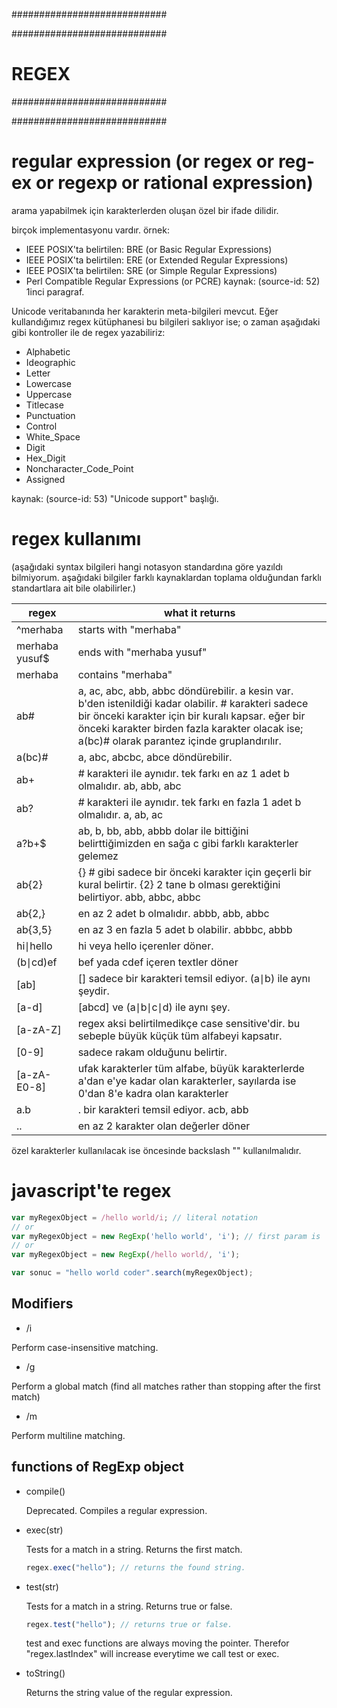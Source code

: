 ############################

############################
# REGEX
############################

############################


# regular expression (or regex or reg-ex or regexp or rational expression)

arama yapabilmek için karakterlerden oluşan özel bir ifade dilidir.

birçok implementasyonu vardır. örnek: 
- IEEE POSIX'ta belirtilen: BRE (or Basic Regular Expressions)
- IEEE POSIX'ta belirtilen: ERE (or Extended Regular Expressions)
- IEEE POSIX'ta belirtilen: SRE (or Simple Regular Expressions)
- Perl Compatible Regular Expressions (or PCRE) kaynak: (source-id: 52) 1inci paragraf.

Unicode veritabanında her karakterin meta-bilgileri mevcut. Eğer kullandığımız regex kütüphanesi bu bilgileri saklıyor ise; o zaman aşağıdaki gibi kontroller ile de regex yazabiliriz:

- Alphabetic
- Ideographic
- Letter
- Lowercase
- Uppercase
- Titlecase
- Punctuation
- Control
- White_Space
- Digit
- Hex_Digit
- Noncharacter_Code_Point
- Assigned 

kaynak: (source-id: 53) "Unicode support" başlığı.

# regex kullanımı

(aşağıdaki syntax bilgileri hangi notasyon standardına göre yazıldı bilmiyorum. aşağıdaki bilgiler farklı kaynaklardan toplama olduğundan farklı standartlara ait bile olabilirler.)

| regex          | what it returns                                                                                                                                                                                                                                            |
|----------------|------------------------------------------------------------------------------------------------------------------------------------------------------------------------------------------------------------------------------------------------------------|
| ^merhaba       | starts with "merhaba"                                                                                                                                                                                                                                      |
| merhaba yusuf$ | ends with "merhaba yusuf"                                                                                                                                                                                                                                  |
| merhaba        | contains "merhaba"                                                                                                                                                                                                                                         |
| ab#            | a, ac, abc, abb, abbc döndürebilir. a kesin var. b'den istenildiği kadar olabilir. # karakteri sadece bir önceki karakter için bir kuralı kapsar. eğer bir önceki karakter birden fazla karakter olacak ise; a(bc)# olarak parantez içinde gruplandırılır. |
| a(bc)#         | a, abc, abcbc, abce döndürebilir.                                                                                                                                                                                                                          |
| ab+            | # karakteri ile aynıdır. tek farkı en az 1 adet b olmalıdır. ab, abb, abc                                                                                                                                                                                  |
| ab?            | # karakteri ile aynıdır. tek farkı en fazla 1 adet b olmalıdır. a, ab, ac                                                                                                                                                                                  |
| a?b+$          | ab, b, bb, abb, abbb dolar ile bittiğini belirttiğimizden en sağa c gibi farklı karakterler gelemez                                                                                                                                                        |
| ab{2}          | {} # gibi sadece bir önceki karakter için geçerli bir kural belirtir. {2} 2 tane b olması gerektiğini belirtiyor. abb, abbc, abbc                                                                                                                          |
| ab{2,}         | en az 2 adet b olmalıdır. abbb, abb, abbc                                                                                                                                                                                                                  |
| ab{3,5}        | en az 3 en fazla 5 adet b olabilir. abbbc, abbb                                                                                                                                                                                                            |
| hi∣hello       | hi veya hello içerenler döner.                                                                                                                                                                                                                             |
| (b∣cd)ef       | bef yada cdef içeren textler döner                                                                                                                                                                                                                         |
| [ab]           | [] sadece bir karakteri temsil ediyor. (a∣b) ile aynı şeydir.                                                                                                                                                                                              |
| [a-d]          | [abcd] ve (a∣b∣c∣d) ile aynı şey.                                                                                                                                                                                                                          |
| [a-zA-Z]       | regex aksi belirtilmedikçe case sensitive'dir. bu sebeple büyük küçük tüm alfabeyi kapsatır.                                                                                                                                                               |
| [0-9]          | sadece rakam olduğunu belirtir.                                                                                                                                                                                                                            |
| [a-zA-E0-8]    | ufak karakterler tüm alfabe, büyük karakterlerde a'dan e'ye kadar olan karakterler, sayılarda ise 0'dan 8'e kadra olan karakterler                                                                                                                         |
| a.b            | . bir karakteri temsil ediyor. acb, abb                                                                                                                                                                                                                    |
| ..             | en az 2 karakter olan değerler döner                                                                                                                                                                                                                       |

özel karakterler kullanılacak ise öncesinde backslash "\" kullanılmalıdır.

# javascript'te regex

```js
var myRegexObject = /hello world/i; // literal notation
// or
var myRegexObject = new RegExp('hello world', 'i'); // first param is 'pattern' and the second param is 'modifiers'.
// or
var myRegexObject = new RegExp(/hello world/, 'i');

var sonuc = "hello world coder".search(myRegexObject);
```

## Modifiers

- /i

Perform case-insensitive matching.

- /g

Perform a global match (find all matches rather than stopping after the first match)

- /m

Perform multiline matching.

## functions of RegExp object

- compile()

  Deprecated. Compiles a regular expression.

- exec(str)

  Tests for a match in a string. Returns the first match.

  ```js
  regex.exec("hello"); // returns the found string.
  ```

- test(str)

  Tests for a match in a string. Returns true or false.

  ```js
  regex.test("hello"); // returns true or false.
  ```

  test and exec functions are always moving the pointer. Therefor "regex.lastIndex" will increase everytime we call test or exec.

- toString()

  Returns the string value of the regular expression.
